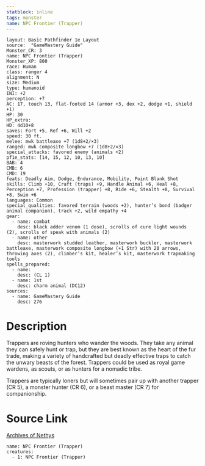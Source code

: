 ```yaml
---
statblock: inline
tags: monster
name: NPC Frontier (Trapper)
---
```

```statblock
layout: Basic Pathfinder 1e Layout
source:  "GameMastery Guide"
Monster_CR: 3
name: NPC Frontier (Trapper)
Monster_XP: 800
race: Human
class: ranger 4
alignment: N
size: Medium
type: humanoid
INI: +2
perception: +7
AC: 17, touch 13, flat-footed 14 (armor +3, dex +2, dodge +1, shield +1)
HP: 30
HP_extra: 
HD: 4d10+8
saves: Fort +5, Ref +6, Will +2
speed: 30 ft.
melee: mwk battleaxe +7 (1d8+2/×3)
ranged: mwk composite longbow +7 (1d8+2/×3)
special_attacks: favored enemy (animals +2)
pf1e_stats: [14, 15, 12, 10, 13, 10]
BAB: 4
CMB: 6
CMD: 19
feats: Deadly Aim, Dodge, Endurance, Mobility, Point Blank Shot
skills: Climb +10, Craft (traps) +9, Handle Animal +6, Heal +8, Perception +7, Profession (trapper) +8, Ride +6, Stealth +8, Survival +8, Swim +6
languages: Common
special_qualities: favored terrain (woods +2), hunter’s bond (badger animal companion), track +2, wild empathy +4
gear:
  - name: combat
    desc: black adder venom (1 dose), scrolls of cure light wounds (2), scrolls of speak with animals (2)
  - name: other
    desc: masterwork studded leather, masterwork buckler, masterwork battleaxe, masterwork composite longbow (+1 Str) with 20 arrows, throwing axes (2), climber’s kit, healer’s kit, masterwork trapmaking tools
spells_prepared:
  - name:
    desc: (CL 1)
  - name: 1st
    desc: charm animal (DC12)
sources:
  - name: GameMastery Guide
    desc: 276
```
# Description
Trappers are roving hunters who wander the woods. They take any animal they can safely hunt or trap, but they are best known as the heart of the fur trade, making a variety of handcrafted but deadly effective traps to catch the unwary beasts of the forest. Trappers could be used as royal game wardens, as scouts, or as hunters for a nomadic tribe.

Trappers are typically loners but will sometimes pair up with another trapper (CR 5), a monster hunter (CR 6), or a beast master (CR 7) for companionship.
# Source Link
[Archives of Nethys](https://aonprd.com/NPCDisplay.aspx?ItemName=Frontier%20(Trapper))
```encounter-table
name: NPC Frontier (Trapper)
creatures:
  - 1: NPC Frontier (Trapper)
```
